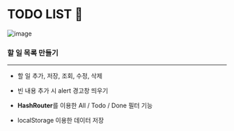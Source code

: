 # TODO LIST 📘

![image](https://user-images.githubusercontent.com/58839497/211338497-339b4ace-8220-4118-9655-7b3cbe9873b9.png)

### 할 일 목록 만들기
---
+ 할 일 추가, 저장, 조회, 수정, 삭제

+ 빈 내용 추가 시 alert 경고창 띄우기

+ **HashRouter**를 이용한 All / Todo / Done 필터 기능

+ localStorage 이용한 데이터 저장
